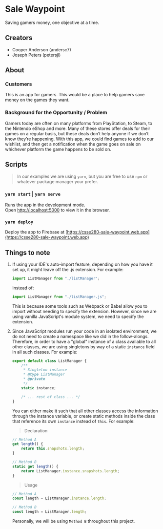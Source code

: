 # Sale Waypoint
Saving gamers money, one objective at a time.

## Creators
* Cooper Anderson (andersc7)
* Joseph Peters (petersjl)

## About

### Customers

This is an app for gamers. This would be a place to help gamers save money
on the games they want.

### Background for the Opportunity / Problem

Gamers today are often on many platforms from PlayStation, to Steam, to the
Nintendo eShop and more. Many of these stores offer deals for their games on
a regular basis, but these deals don’t help anyone if we don’t know they’re
happening. With this app, we could find games to add to our wishlist, and
then get a notification when the game goes on sale on whichever platform the
game happens to be sold on.

## Scripts

> In our examples we are using `yarn`, but you are free to use `npm` or
> whatever package manager your prefer.

### `yarn start` | `yarn serve`

Runs the app in the development mode.<br />
Open [http://localhost:5000](http://localhost:5000) to view it in the browser.

### `yarn deploy`

Deploy the app to Firebase at
[https://csse280-sale-waypoint.web.app](https://csse280-sale-waypoint.web.app)

## Things to note

1. If using your IDE's auto-import feature, depending on how you have it set
   up, it might leave off the .js extension. For example:
    ```javascript
    import ListManager from "./listManager";
    ```
    Instead of:
    ```javascript
    import ListManager from "./listManager.js";
    ```
   This is because some tools such as Webpack or Babel allow you to import
   without needing to specify the extension.
   However, since we are using vanilla JavaScript's module system, we need to
   specify the extension.

2. Since JavaScript modules run your code in an isolated environment, we do
   not need to create a namespace like we did in the follow-alongs.
   Therefore, in order to have a "global" instance of a class available to all
   other classes, we are using singletons by way of a static `instance` field
   in all such classes. For example:
   ```javascript
   export default class ListManager {
       /**
        * Singleton instance
        * @type ListManager
        * @private
        */
       static instance;
   
       /* ... rest of class ... */
   }
   ```
   You can either make it such that all other classes access the information
   through the instance variable, or create static methods inside the class
   that reference its own `instance` instead of `this`.
   For example:
   > Declaration
   ```javascript
   // Method A
   get length() {
       return this.snapshots.length;
   }
   
   // Method B
   static get length() {
       return ListManager.instance.snapshots.length;
   }
   ```
   > Usage
   ```javascript
   // Method A
   const length = ListManager.instance.length;
   
   // Method B
   const length = ListManager.length;
   ```
   Personally, we will be using `Method B` throughout this project.
